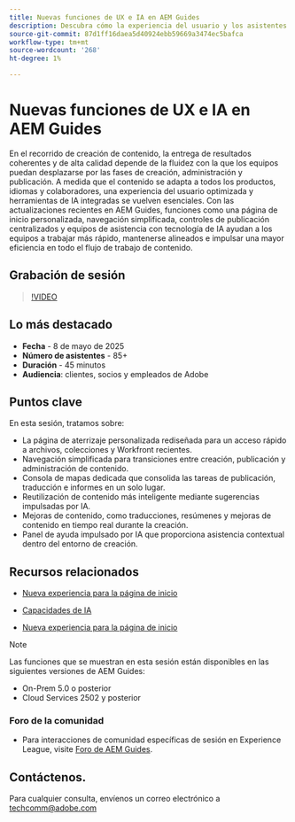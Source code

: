 ```yaml
---
title: Nuevas funciones de UX e IA en AEM Guides
description: Descubra cómo la experiencia del usuario y los asistentes de IA rediseñados en AEM Guides optimizan la creación, mejoran la navegación y aportan inteligencia en tiempo real a los flujos de trabajo de contenido.
source-git-commit: 87d1ff16daea5d40924ebb59669a3474ec5bafca
workflow-type: tm+mt
source-wordcount: '268'
ht-degree: 1%

---
```


# Nuevas funciones de UX e IA en AEM Guides

En el recorrido de creación de contenido, la entrega de resultados coherentes y de alta calidad depende de la fluidez con la que los equipos puedan desplazarse por las fases de creación, administración y publicación. A medida que el contenido se adapta a todos los productos, idiomas y colaboradores, una experiencia del usuario optimizada y herramientas de IA integradas se vuelven esenciales. Con las actualizaciones recientes en AEM Guides, funciones como una página de inicio personalizada, navegación simplificada, controles de publicación centralizados y equipos de asistencia con tecnología de IA ayudan a los equipos a trabajar más rápido, mantenerse alineados e impulsar una mayor eficiencia en todo el flujo de trabajo de contenido.


## Grabación de sesión

>[!VIDEO](https://video.tv.adobe.com/v/3458396/?quality=12&learn=on)

## Lo más destacado

- **Fecha** - 8 de mayo de 2025
- **Número de asistentes** - 85+
- **Duración** - 45 minutos
- **Audiencia**: clientes, socios y empleados de Adobe

## Puntos clave

En esta sesión, tratamos sobre:
- La página de aterrizaje personalizada rediseñada para un acceso rápido a archivos, colecciones y Workfront recientes.
- Navegación simplificada para transiciones entre creación, publicación y administración de contenido.
- Consola de mapas dedicada que consolida las tareas de publicación, traducción e informes en un solo lugar.
- Reutilización de contenido más inteligente mediante sugerencias impulsadas por IA.
- Mejoras de contenido, como traducciones, resúmenes y mejoras de contenido en tiempo real durante la creación.
- Panel de ayuda impulsado por IA que proporciona asistencia contextual dentro del entorno de creación.


## Recursos relacionados

- [Nueva experiencia para la página de inicio](https://experienceleague.adobe.com/en/docs/experience-manager-guides/using/user-guide/home-page/intro-home-page)

- [Capacidades de IA](https://experienceleague.adobe.com/en/docs/experience-manager-guides/using/user-guide/ai-assistant-aem/ai-assistant)

- [Nueva experiencia para la página de inicio](https://experienceleague.adobe.com/en/docs/experience-manager-guides/using/install-guide/cs-ig/web-editor-configs-cs/conf-smart-suggestions)



>[!NOTE]
>
> Las funciones que se muestran en esta sesión están disponibles en las siguientes versiones de AEM Guides:
> - On-Prem 5.0 o posterior
> - Cloud Services 2502 y posterior


### Foro de la comunidad

- Para interacciones de comunidad específicas de sesión en Experience League, visite [Foro de AEM Guides](https://experienceleaguecommunities.adobe.com/t5/experience-manager-guides/bd-p/xml-documentation-discussions).


## Contáctenos.

Para cualquier consulta, envíenos un correo electrónico a <techcomm@adobe.com>